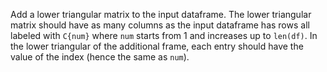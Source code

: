 Add a lower triangular matrix to the input dataframe. The lower triangular matrix
should have as many columns as the input dataframe has rows all labeled with `C{num}`
where `num` starts from 1 and increases up to `len(df)`. In the lower triangular of the additional frame, each entry should have the value of the index (hence the same as `num`).